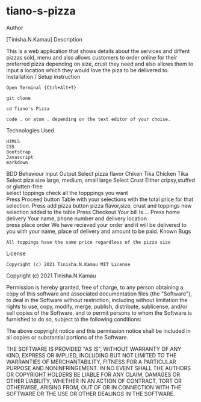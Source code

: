 # tiano-s-pizza

Author

[Tinisha.N.Kamau]
Description

This is a web application that shows details about the services and diffent pizzas sold, menu and also allows customers to order online for their preferred pizza depending on size, crust they need and also allows them to input a location which they would love the piza to be delivered to.
Installation / Setup instruction

    Open Terminal {Ctrl+Alt+T}

    git clone 

    cd Tiano's Pizza

    code . or atom . depending on the text editor of your choise.

Technologies Used

    HTML5
    CSS
    Bootstrap
    Javascript
    markdown

BDD
Behaviour 	Input 	Output
Select pizza flavor 	Chiken Tika 	Chicken Tika
Select piza size 	large, medium, small 	large
Select Crust 	Either cripsy,stuffed or glutten-free 	
select toppings 	check all the topppings you want 	
Press Proceed button 		Table with your selections with the total price for that selection.
Press add pizza button 	pizza flavor,size, crust and toppings 	new selection added to the table
Press Checkout 		Your bill is ...
Press home delivery 	Your name, phone number and delivery location 	
press place order 		We have recieved your order and it will be delivered to you with your name, place of delivery and amount to be paid.
Known Bugs

    All toppings have the same price regardless of the pizza size

License

    Copyright (c) 2021 Tinisha.N.Kamau MIT License

Copyright (c) 2021 Tinisha.N.Kamau

Permission is hereby granted, free of charge, to any person obtaining a copy of this software and associated documentation files (the "Software"), to deal in the Software without restriction, including without limitation the rights to use, copy, modify, merge, publish, distribute, sublicense, and/or sell copies of the Software, and to permit persons to whom the Software is furnished to do so, subject to the following conditions:

The above copyright notice and this permission notice shall be included in all copies or substantial portions of the Software.

THE SOFTWARE IS PROVIDED "AS IS", WITHOUT WARRANTY OF ANY KIND, EXPRESS OR IMPLIED, INCLUDING BUT NOT LIMITED TO THE WARRANTIES OF MERCHANTABILITY, FITNESS FOR A PARTICULAR PURPOSE AND NONINFRINGEMENT. IN NO EVENT SHALL THE AUTHORS OR COPYRIGHT HOLDERS BE LIABLE FOR ANY CLAIM, DAMAGES OR OTHER LIABILITY, WHETHER IN AN ACTION OF CONTRACT, TORT OR OTHERWISE, ARISING FROM, OUT OF OR IN CONNECTION WITH THE SOFTWARE OR THE USE OR OTHER DEALINGS IN THE SOFTWARE.
